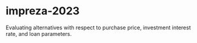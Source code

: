 # impreza-2023

Evaluating alternatives with respect to purchase price, investment interest rate, and loan parameters.
